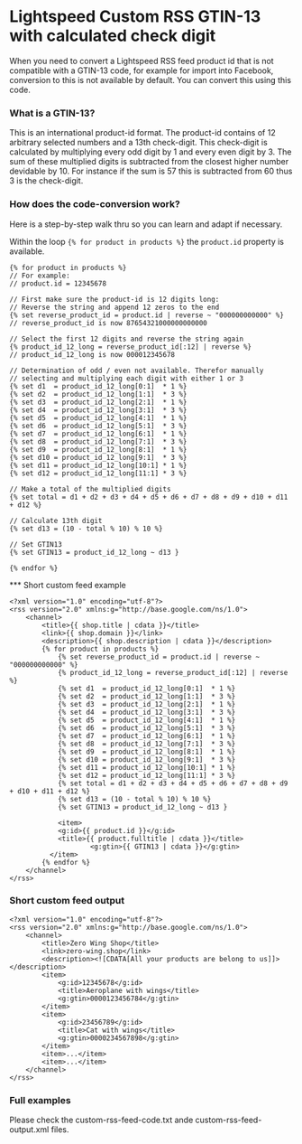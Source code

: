 # Lightspeed Custom RSS GTIN-13 with calculated check digit
When you need to convert a Lightspeed RSS feed product id that is not 
compatible with a GTIN-13 code, for example for import into Facebook,
conversion to this is not available by default. You can convert this
using this code.

### What is a GTIN-13?
This is an international product-id format. The product-id contains of
12 arbitrary selected numbers and a 13th check-digit. This check-digit 
is calculated by multiplying every odd digit by 1 and every even digit 
by 3. The sum of these multiplied digits is subtracted from the closest 
higher number devidable by 10. For instance if the sum is 57 this is 
subtracted from 60 thus 3 is the check-digit.

### How does the code-conversion work?
Here is a step-by-step walk thru so you can learn and adapt if necessary.

Within the loop `{% for product in products %}` the `product.id` property
is available.

```
{% for product in products %}
// For example:
// product.id = 12345678

// First make sure the product-id is 12 digits long:
// Reverse the string and append 12 zeros to the end
{% set reverse_product_id = product.id | reverse ~ "000000000000" %}
// reverse_product_id is now 87654321000000000000

// Select the first 12 digits and reverse the string again 
{% product_id_12_long = reverse_product_id[:12] | reverse %}
// product_id_12_long is now 000012345678

// Determination of odd / even not available. Therefor manually
// selecting and multiplying each digit with either 1 or 3
{% set d1  = product_id_12_long[0:1]  * 1 %}
{% set d2  = product_id_12_long[1:1]  * 3 %}
{% set d3  = product_id_12_long[2:1]  * 1 %}
{% set d4  = product_id_12_long[3:1]  * 3 %}
{% set d5  = product_id_12_long[4:1]  * 1 %}
{% set d6  = product_id_12_long[5:1]  * 3 %}
{% set d7  = product_id_12_long[6:1]  * 1 %}
{% set d8  = product_id_12_long[7:1]  * 3 %}
{% set d9  = product_id_12_long[8:1]  * 1 %}
{% set d10 = product_id_12_long[9:1]  * 3 %}
{% set d11 = product_id_12_long[10:1] * 1 %}
{% set d12 = product_id_12_long[11:1] * 3 %}

// Make a total of the multiplied digits
{% set total = d1 + d2 + d3 + d4 + d5 + d6 + d7 + d8 + d9 + d10 + d11 + d12 %}

// Calculate 13th digit
{% set d13 = (10 - total % 10) % 10 %}

// Set GTIN13
{% set GTIN13 = product_id_12_long ~ d13 }

{% endfor %}
```

*** Short custom feed example
```
<?xml version="1.0" encoding="utf-8"?>
<rss version="2.0" xmlns:g="http://base.google.com/ns/1.0">
    <channel>
        <title>{{ shop.title | cdata }}</title>
        <link>{{ shop.domain }}</link>
        <description>{{ shop.description | cdata }}</description>
        {% for product in products %}
      		{% set reverse_product_id = product.id | reverse ~ "000000000000" %}
      		{% product_id_12_long = reverse_product_id[:12] | reverse %}
      		{% set d1  = product_id_12_long[0:1]  * 1 %}
      		{% set d2  = product_id_12_long[1:1]  * 3 %}
      		{% set d3  = product_id_12_long[2:1]  * 1 %}
      		{% set d4  = product_id_12_long[3:1]  * 3 %}
      		{% set d5  = product_id_12_long[4:1]  * 1 %}
      		{% set d6  = product_id_12_long[5:1]  * 3 %}
      		{% set d7  = product_id_12_long[6:1]  * 1 %}
      		{% set d8  = product_id_12_long[7:1]  * 3 %}
      		{% set d9  = product_id_12_long[8:1]  * 1 %}
      		{% set d10 = product_id_12_long[9:1]  * 3 %}
      		{% set d11 = product_id_12_long[10:1] * 1 %}
      		{% set d12 = product_id_12_long[11:1] * 3 %}
      		{% set total = d1 + d2 + d3 + d4 + d5 + d6 + d7 + d8 + d9 + d10 + d11 + d12 %}
      		{% set d13 = (10 - total % 10) % 10 %}
      		{% set GTIN13 = product_id_12_long ~ d13 }
          
        	<item>
            <g:id>{{ product.id }}</g:id>
            <title>{{ product.fulltitle | cdata }}</title>
				    <g:gtin>{{ GTIN13 | cdata }}</g:gtin>
          </item>
        {% endfor %}
    </channel>
</rss>
```
### Short custom feed output
```
<?xml version="1.0" encoding="utf-8"?>
<rss version="2.0" xmlns:g="http://base.google.com/ns/1.0">
    <channel>
        <title>Zero Wing Shop</title>
        <link>zero-wing.shop</link>
        <description><![CDATA[All your products are belong to us]]></description>
        <item>
        	<g:id>12345678</g:id>
            <title>Aeroplane with wings</title>
			<g:gtin>0000123456784</g:gtin>       	
        </item>
        <item>
        	<g:id>23456789</g:id>
            <title>Cat with wings</title>
			<g:gtin>0000234567898</g:gtin>       	
        </item>
        <item>...</item>
        <item>...</item>
    </channel>
</rss>
```

### Full examples
Please check the custom-rss-feed-code.txt ande custom-rss-feed-output.xml files.
